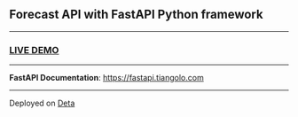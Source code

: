 
## Forecast API with FastAPI Python framework

---

### [LIVE DEMO](https://e457kn.deta.dev/)

---

**FastAPI Documentation**: <a href="https://fastapi.tiangolo.com" target="_blank">https://fastapi.tiangolo.com</a>

---

Deployed on [Deta](https://deta.sh/)
